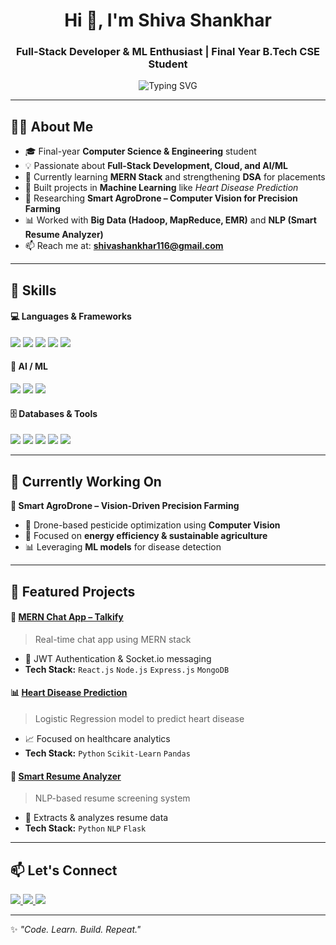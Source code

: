<h1 align="center">Hi 👋, I'm Shiva Shankhar</h1>
<h3 align="center">Full-Stack Developer & ML Enthusiast | Final Year B.Tech CSE Student</h3>

<p align="center">
  <img src="https://readme-typing-svg.demolab.com?font=Fira+Code&pause=800&color=00C4FF&center=true&vCenter=true&width=600&lines=Final+Year+CSE+Student;Full-Stack+%26+ML+Developer;Building+Real-World+AI+Projects;Cloud+%26+Big+Data+Explorer;Always+Learning+%F0%9F%9A%80" alt="Typing SVG" />
</p>

---

## 👨‍💻 About Me  

- 🎓 Final-year **Computer Science & Engineering** student  
- 💡 Passionate about **Full-Stack Development, Cloud, and AI/ML**  
- 🌱 Currently learning **MERN Stack** and strengthening **DSA** for placements  
- 🤖 Built projects in **Machine Learning** like *Heart Disease Prediction*  
- 🌾 Researching **Smart AgroDrone – Computer Vision for Precision Farming**  
- 📊 Worked with **Big Data (Hadoop, MapReduce, EMR)** and **NLP (Smart Resume Analyzer)**  
- 📫 Reach me at: **shivashankhar116@gmail.com**

---

## 🚀 Skills  

#### 💻 Languages & Frameworks  
<p>
  <img src="https://img.shields.io/badge/Java-007396?style=for-the-badge&logo=java&logoColor=white" />
  <img src="https://img.shields.io/badge/JavaScript-F7DF1E?style=for-the-badge&logo=javascript&logoColor=black" />
  <img src="https://img.shields.io/badge/React.js-61DAFB?style=for-the-badge&logo=react&logoColor=black" />
  <img src="https://img.shields.io/badge/Node.js-339933?style=for-the-badge&logo=node.js&logoColor=white" />
  <img src="https://img.shields.io/badge/Express.js-000000?style=for-the-badge&logo=express&logoColor=white" />
</p>  

#### 🧠 AI / ML  
<p>
  <img src="https://img.shields.io/badge/Scikit--Learn-F7931E?style=for-the-badge&logo=scikit-learn&logoColor=white" />
  <img src="https://img.shields.io/badge/Pandas-150458?style=for-the-badge&logo=pandas&logoColor=white" />
  <img src="https://img.shields.io/badge/Computer%20Vision-FF6F00?style=for-the-badge&logo=openai&logoColor=white" />
</p>  


#### 🗄️ Databases & Tools  
<p>
  <img src="https://img.shields.io/badge/MongoDB-47A248?style=for-the-badge&logo=mongodb&logoColor=white" />
  <img src="https://img.shields.io/badge/MySQL-4479A1?style=for-the-badge&logo=mysql&logoColor=white" />
  <img src="https://img.shields.io/badge/SQLite-07405E?style=for-the-badge&logo=sqlite&logoColor=white" />
  <img src="https://img.shields.io/badge/Git-F05032?style=for-the-badge&logo=git&logoColor=white" />
  <img src="https://img.shields.io/badge/GitHub-181717?style=for-the-badge&logo=github&logoColor=white" />
</p>  

---

## 🔭 Currently Working On  

**🚁 Smart AgroDrone – Vision-Driven Precision Farming**  
- 🌾 Drone-based pesticide optimization using **Computer Vision**  
- 🔋 Focused on **energy efficiency & sustainable agriculture**  
- 📊 Leveraging **ML models** for disease detection  

---

## 🚀 Featured Projects  

#### 💬 [MERN Chat App – Talkify](https://github.com/yourusername/mern-chat-app)  
> Real-time chat app using MERN stack  
- 🔐 JWT Authentication & Socket.io messaging  
- **Tech Stack:** `React.js` `Node.js` `Express.js` `MongoDB`  

#### 📊 [Heart Disease Prediction](https://github.com/yourusername/heart-disease-prediction)  
> Logistic Regression model to predict heart disease  
- 📈 Focused on healthcare analytics  
- **Tech Stack:** `Python` `Scikit-Learn` `Pandas`  

#### 🤖 [Smart Resume Analyzer](https://github.com/yourusername/smart-resume-analyzer)  
> NLP-based resume screening system  
- 📝 Extracts & analyzes resume data  
- **Tech Stack:** `Python` `NLP` `Flask`  

---

## 📫 Let's Connect  

<p>
  <a href="https://www.linkedin.com/in/shivashankar16/" target="_blank"> <img src="https://img.shields.io/badge/LinkedIn-0077B5?style=for-the-badge&logo=linkedin&logoColor=white" /> </a>  
  <a href="https://github.com/PUShivashankar" target="_blank"> <img src="https://img.shields.io/badge/GitHub-181717?style=for-the-badge&logo=github&logoColor=white" /> </a>  
  <a href="mailto:shivashankhar116@gmail.com" target="_blank"> <img src="https://img.shields.io/badge/Gmail-D14836?style=for-the-badge&logo=gmail&logoColor=white" /> </a>  
</p>  

---

✨ *"Code. Learn. Build. Repeat."*  
